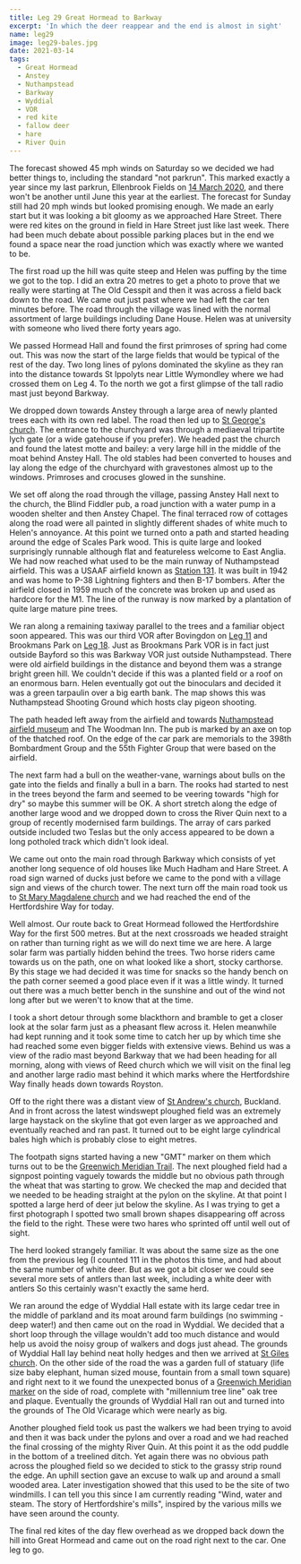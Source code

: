 ```yaml
---
title: Leg 29 Great Hormead to Barkway
excerpt: 'In which the deer reappear and the end is almost in sight'
name: leg29
image: leg29-bales.jpg
date: 2021-03-14
tags:
  - Great Hormead
  - Anstey
  - Nuthampstead
  - Barkway
  - Wyddial
  - VOR
  - red kite
  - fallow deer
  - hare
  - River Quin
---
```


The forecast showed 45 mph winds on Saturday so we decided we had better things to, including the standard "not parkrun". This marked exactly a year since my last parkrun, Ellenbrook Fields on [14 March 2020](https://www.parkrun.org.uk/ellenbrookfields/results/weeklyresults/?runSeqNumber=203), and there won't be another until June this year at the earliest. The forecast for Sunday still had 20 mph winds but looked promising enough. We made an early start but it was looking a bit gloomy as we approached Hare Street. There were red kites on the ground in field in Hare Street just like last week. There had been much debate about possible parking places but in the end we found a space near the road junction which was exactly where we wanted to be.

The first road up the hill was quite steep and Helen was puffing by the time we got to the top. I did an extra 20 metres to get a photo to prove that we really were starting at The Old Cesspit and then it was across a field back down to the road. We came out just past where we had left the car ten minutes before. The road through the village was lined with the normal assortment of large buildings including Dane House. Helen was at university with someone who lived there forty years ago.

We passed Hormead Hall and found the first primroses of spring had come out. This was now the start of the large fields that would be typical of the rest of the day. Two long lines of pylons dominated the skyline as they ran into the distance towards St Ippolyts near Little Wymondley where we had crossed them on Leg 4. To the north we got a first glimpse of the tall radio mast just beyond Barkway.

We dropped down towards Anstey through a large area of newly planted trees each with its own red label. The road then led up to [St George's church](https://hertfordshirechurches.weebly.com/anstey-church-hertfordshire.html). The entrance to the churchyard was through a mediaeval tripartite lych gate (or a wide gatehouse if you prefer). We headed past the church and found the latest motte and bailey: a very large hill in the middle of the moat behind Anstey Hall. The old stables had been converted to houses and lay along the edge of the churchyard with gravestones almost up to the windows. Primroses and crocuses glowed in the sunshine.

We set off along the road through the village, passing Anstey Hall next to the church, the Blind Fiddler pub, a road junction with a water pump in a wooden shelter and then Anstey Chapel. The final terraced row of cottages along the road were all painted in slightly different shades of white much to Helen's annoyance. At this point we turned onto a path and started heading around the edge of Scales Park wood. This is quite large and looked surprisingly runnable although flat and featureless welcome to East Anglia. We had now reached what used to be the main runway of Nuthampstead airfield. This was a USAAF airfield known as [Station 131](http://www.station131.co.uk/). It was built in 1942 and was home to P-38 Lightning fighters and then B-17 bombers. After the airfield closed in 1959 much of the concrete was broken up and used as hardcore for the M1. The line of the runway is now marked by a plantation of quite large mature pine trees.

We ran along a remaining taxiway parallel to the trees and a familiar object soon appeared. This was our third VOR after Bovingdon on [Leg 11](https://www.maprunner.co.uk/hertsway/post/leg-11-berkhamsted-common-to-bovingdon/) and Brookmans Park on [Leg 18](https://www.maprunner.co.uk/hertsway/post/leg-18-newgate-street-to-bayford/). Just as Brookmans Park VOR is in fact just outside Bayford so this was Barkway VOR just outside Nuthampstead. There were old airfield buildings in the distance and beyond them was a strange bright green hill. We couldn't decide if this was a planted field or a roof on an enormous barn. Helen eventually got out the binoculars and decided it was a green tarpaulin over a big earth bank. The map shows this was Nuthampstead Shooting Ground which hosts clay pigeon shooting.

The path headed left away from the airfield and towards [Nuthampstead airfield museum](https://www.nuthampsteadairfieldmuseum.com/) and The Woodman Inn. The pub is marked by an axe on top of the thatched roof. On the edge of the car park are memorials to the 398th Bombardment Group and the 55th Fighter Group that were based on the airfield.

The next farm had a bull on the weather-vane, warnings about bulls on the gate into the fields and finally a bull in a barn. The rooks had started to nest in the trees beyond the farm and seemed to be veering towards "high for dry" so maybe this summer will be OK. A short stretch along the edge of another large wood and we dropped down to cross the River Quin next to a group of recently modernised farm buildings. The array of cars parked outside included two Teslas but the only access appeared to be down a long potholed track which didn't look ideal.

We came out onto the main road through Barkway which consists of yet another long sequence of old houses like Much Hadham and Hare Street. A road sign warned of ducks just before we came to the pond with a village sign and views of the church tower. The next turn off the main road took us to [St Mary Magdalene church](https://hertfordshirechurches.weebly.com/barkway-church-hertfordshire.html) and we had reached the end of the Hertfordshire Way for today.

Well almost. Our route back to Great Hormead followed the Hertfordshire Way for the first 500 metres. But at the next crossroads we headed straight on rather than turning right as we will do next time we are here. A large solar farm was partially hidden behind the trees. Two horse riders came towards us on the path, one on what looked like a short, stocky carthorse. By this stage we had decided it was time for snacks so the handy bench on the path corner seemed a good place even if it was a little windy. It turned out there was a much better bench in the sunshine and out of the wind not long after but we weren't to know that at the time.

I took a short detour through some blackthorn and bramble to get a closer look at the solar farm just as a pheasant flew across it. Helen meanwhile had kept running and it took some time to catch her up by which time she had reached some even bigger fields with extensive views. Behind us was a view of the radio mast beyond Barkway that we had been heading for all morning, along with views of Reed church which we will visit on the final leg and another large radio mast behind it which marks where the Hertfordshire Way finally heads down towards Royston.

Off to the right there was a distant view of [St Andrew's church](https://hertfordshirechurches.wordpress.com/2013/01/18/st-andrew-buckland/), Buckland. And in front across the latest windswept ploughed field was an extremely large haystack on the skyline that got even larger as we approached and eventually reached and ran past. It turned out to be eight large cylindrical bales high which is probably close to eight metres.

The footpath signs started having a new "GMT" marker on them which turns out to be the [Greenwich Meridian Trail](https://www.greenwichmeridiantrail.co.uk/). The next ploughed field had a signpost pointing vaguely towards the middle but no obvious path through the wheat that was starting to grow. We checked the map and decided that we needed to be heading straight at the pylon on the skyline. At that point I spotted a large herd of deer jut below the skyline. As I was trying to get a first photograph I spotted two small brown shapes disappearing off across the field to the right. These were two hares who sprinted off until well out of sight.

The herd looked strangely familiar. It was about the same size as the one from the previous leg (I counted 111 in the photos this time, and had about the same number of white deer. But as we got a bit closer we could see several more sets of antlers than last week, including a white deer with antlers So this certainly wasn't exactly the same herd.

We ran around the edge of Wyddial Hall estate with its large cedar tree in the middle of parkland and its moat around farm buildings (no swimming - deep water!) and then came out on the road in Wyddial. We decided that a short loop through the village wouldn't add too much distance and would help us avoid the noisy group of walkers and dogs just ahead. The grounds of Wyddial Hall lay behind neat holly hedges and then we arrived at [St Giles church](https://hertfordshirechurches.weebly.com/wyddial-church-hertfordshire.html). On the other side of the road the was a garden full of statuary (life size baby elephant, human sized mouse, fountain from a small town square) and right next to it we found the unexpected bonus of a [Greenwich Meridian marker](http://www.thegreenwichmeridian.org/tgm/location.php?i_latitude=51.966902&i_type=%7C%20Telescope%20%7C) on the side of road, complete with "millennium tree line" oak tree and plaque. Eventually the grounds of Wyddial Hall ran out and turned into the grounds of The Old Vicarage which were nearly as big.

Another ploughed field took us past the walkers we had been trying to avoid and then it was back under the pylons and over a road and we had reached the final crossing of the mighty River Quin. At this point it as the odd puddle in the bottom of a treelined ditch. Yet again there was no obvious path across the ploughed field so we decided to stick to the grassy strip round the edge. An uphill section gave an excuse to walk up and around a small wooded area. Later investigation showed that this used to be the site of two windmills. I can tell you this since I am currently reading "Wind, water and steam. The story of Hertfordshire's mills", inspired by the various mills we have seen around the county.

The final red kites of the day flew overhead as we dropped back down the hill into Great Hormead and came out on the road right next to the car. One leg to go.
